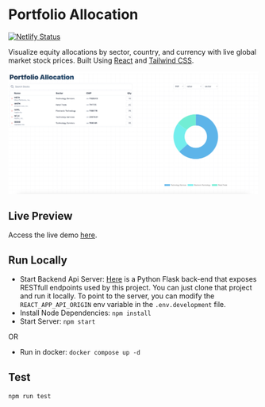 # Portfolio Allocation

[![Netlify Status](https://api.netlify.com/api/v1/badges/8e9c4a08-d3fb-4a71-a530-6c778b0b2b08/deploy-status)](https://app.netlify.com/sites/portfolio-allocation/deploys)

Visualize equity allocations by sector, country, and currency with live global market stock prices. Built Using [React](https://reactjs.org/) and [Tailwind CSS](https://tailwindcss.com/).


![app screenshot](/assets/Screenshot.png "App Screenshot")

## Live Preview
Access the live demo [here](https://portfolio-allocation.netlify.app/).

## Run Locally
- Start Backend Api Server: [Here](https://github.com/Akkisdiary/stocks-scraper) is a Python Flask back-end that exposes RESTfull endpoints used by this project. You can just clone that project and run it locally.  To point to the server, you can modify the `REACT_APP_API_ORIGIN` env variable in the `.env.development` file.
- Install Node Dependencies: `npm install`
- Start Server: `npm start`

OR

- Run in docker: `docker compose up -d`

## Test
```bash
npm run test
```
